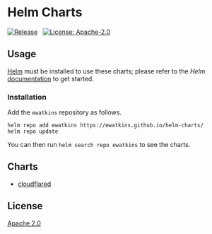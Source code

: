 # Helm Charts

[![Release](https://img.shields.io/github/actions/workflow/status/ewatkins/helm-charts/release-on-merge.yaml?branch=main&style=for-the-badge&logo=github&logoColor=white&labelColor=222222&color=darkgreen
)](https://github.com/ewatkins/helm-charts/actions/workflows/release.yaml)&nbsp;&nbsp;
[![License: Apache-2.0](https://img.shields.io/github/license/ewatkins/helm-charts?style=for-the-badge&labelColor=222222&color=darkgreen
)](https://opensource.org/license/apache-2-0)

## Usage

[Helm](https://helm.sh) must be installed to use these charts; please refer to the _Helm_ [documentation](https://helm.sh/docs/) to get started.

### Installation

Add the `ewatkins` repository as follows.

```shell
helm repo add ewatkins https://ewatkins.github.io/helm-charts/
helm repo update
```

You can then run `helm search repo ewatkins` to see the charts.

## Charts

- [cloudflared](./charts/cloudflared/README.md)

## License

[Apache 2.0](./LICENSE)